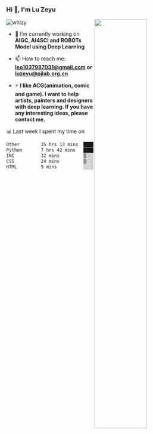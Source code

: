 ### Hi 👋, I'm Lu Zeyu

<img src="https://komarev.com/ghpvc/?username=whlzy&label=Profile%20views&color=0e75b6&style=flat" alt="whlzy" />
<img align="right" width="53%" src="https://github-readme-stats.vercel.app/api?username=whlzy&show_icons=true">

- 🔭 I’m currently working on **AIGC, AI4SCI and ROBOTs Model using Deep Learning**

- 📫 How to reach me: **leo1037987031@gmail.com or luzeyu@pjlab.org.cn**

- ⚡ **I like ACG(animation, comic and game). I want to help artists, painters and designers with deep learning. If you have any interesting ideas, please contact me.**

📊 Last week I spent my time on

<!--START_SECTION:waka-->

```txt
Other        35 hrs 13 mins  ███████████████████▓░░░░░   79.18 %
Python       7 hrs 42 mins   ████▒░░░░░░░░░░░░░░░░░░░░   17.34 %
INI          32 mins         ▒░░░░░░░░░░░░░░░░░░░░░░░░   01.23 %
CSS          24 mins         ▒░░░░░░░░░░░░░░░░░░░░░░░░   00.92 %
HTML         9 mins          ░░░░░░░░░░░░░░░░░░░░░░░░░   00.34 %
```

<!--END_SECTION:waka-->

